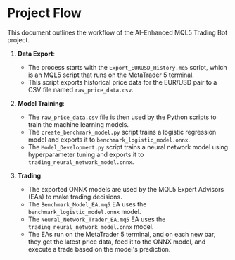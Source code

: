 # Project Flow

This document outlines the workflow of the AI-Enhanced MQL5 Trading Bot project.

1.  **Data Export**:
    *   The process starts with the `Export_EURUSD_History.mq5` script, which is an MQL5 script that runs on the MetaTrader 5 terminal.
    *   This script exports historical price data for the EUR/USD pair to a CSV file named `raw_price_data.csv`.

2.  **Model Training**:
    *   The `raw_price_data.csv` file is then used by the Python scripts to train the machine learning models.
    *   The `create_benchmark_model.py` script trains a logistic regression model and exports it to `benchmark_logistic_model.onnx`.
    *   The `Model_Development.py` script trains a neural network model using hyperparameter tuning and exports it to `trading_neural_network_model.onnx`.

3.  **Trading**:
    *   The exported ONNX models are used by the MQL5 Expert Advisors (EAs) to make trading decisions.
    *   The `Benchmark_Model_EA.mq5` EA uses the `benchmark_logistic_model.onnx` model.
    *   The `Neural_Network_Trader_EA.mq5` EA uses the `trading_neural_network_model.onnx` model.
    *   The EAs run on the MetaTrader 5 terminal, and on each new bar, they get the latest price data, feed it to the ONNX model, and execute a trade based on the model's prediction.
